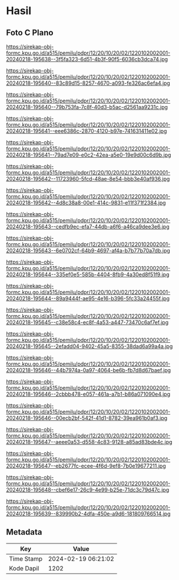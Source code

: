 # Hasil

## Foto C Plano

https://sirekap-obj-formc.kpu.go.id/a515/pemilu/pdpr/12/20/10/20/02/1220102002001-20240218-195638--3f5fa323-6d51-4b3f-90f5-6036cb3dca74.jpg

https://sirekap-obj-formc.kpu.go.id/a515/pemilu/pdpr/12/20/10/20/02/1220102002001-20240218-195640--83c89d15-8257-4670-a093-fe326ac6efa4.jpg

https://sirekap-obj-formc.kpu.go.id/a515/pemilu/pdpr/12/20/10/20/02/1220102002001-20240218-195640--79b753fa-7c8f-40d3-b5ac-d2561aa9231c.jpg

https://sirekap-obj-formc.kpu.go.id/a515/pemilu/pdpr/12/20/10/20/02/1220102002001-20240218-195641--eee6386c-2870-4120-b97e-741631411e02.jpg

https://sirekap-obj-formc.kpu.go.id/a515/pemilu/pdpr/12/20/10/20/02/1220102002001-20240218-195641--79ad7e09-e0c2-42ea-a5e0-19e9d00c6d9b.jpg

https://sirekap-obj-formc.kpu.go.id/a515/pemilu/pdpr/12/20/10/20/02/1220102002001-20240218-195642--11723960-5fcd-48ae-8e54-bbb3e40af936.jpg

https://sirekap-obj-formc.kpu.go.id/a515/pemilu/pdpr/12/20/10/20/02/1220102002001-20240218-195642--4d8c38a8-00e1-414c-9831-e11f371f2384.jpg

https://sirekap-obj-formc.kpu.go.id/a515/pemilu/pdpr/12/20/10/20/02/1220102002001-20240218-195643--cedfb9ec-efa7-44db-a6f6-a46ca9dee3e6.jpg

https://sirekap-obj-formc.kpu.go.id/a515/pemilu/pdpr/12/20/10/20/02/1220102002001-20240218-195643--6e0702cf-64b9-4697-af4a-b7b77b70a7db.jpg

https://sirekap-obj-formc.kpu.go.id/a515/pemilu/pdpr/12/20/10/20/02/1220102002001-20240218-195644--335ef0e5-585b-4404-8fb9-4a30ed8f51f9.jpg

https://sirekap-obj-formc.kpu.go.id/a515/pemilu/pdpr/12/20/10/20/02/1220102002001-20240218-195644--89a9444f-ae95-4e16-b396-5fc33a24455f.jpg

https://sirekap-obj-formc.kpu.go.id/a515/pemilu/pdpr/12/20/10/20/02/1220102002001-20240218-195645--c38e58c4-ec8f-4a53-a447-73470c6af7ef.jpg

https://sirekap-obj-formc.kpu.go.id/a515/pemilu/pdpr/12/20/10/20/02/1220102002001-20240218-195645--2efadd04-9402-45a5-8355-38dad6a99a4a.jpg

https://sirekap-obj-formc.kpu.go.id/a515/pemilu/pdpr/12/20/10/20/02/1220102002001-20240218-195646--44b7974a-0a97-4064-be6b-fb7d8d67baef.jpg

https://sirekap-obj-formc.kpu.go.id/a515/pemilu/pdpr/12/20/10/20/02/1220102002001-20240218-195646--2cbbb478-e057-461a-a7b1-b86a071090e4.jpg

https://sirekap-obj-formc.kpu.go.id/a515/pemilu/pdpr/12/20/10/20/02/1220102002001-20240218-195646--00ecb2bf-542f-41d1-8782-39ea961b0af3.jpg

https://sirekap-obj-formc.kpu.go.id/a515/pemilu/pdpr/12/20/10/20/02/1220102002001-20240218-195647--aeee0a53-d558-4c83-9128-a85ad83bde4c.jpg

https://sirekap-obj-formc.kpu.go.id/a515/pemilu/pdpr/12/20/10/20/02/1220102002001-20240218-195647--eb2677fc-ecee-4f6d-9ef8-7b0e19677211.jpg

https://sirekap-obj-formc.kpu.go.id/a515/pemilu/pdpr/12/20/10/20/02/1220102002001-20240218-195648--cbef6e17-26c9-4e99-b25e-71dc3c79d47c.jpg

https://sirekap-obj-formc.kpu.go.id/a515/pemilu/pdpr/12/20/10/20/02/1220102002001-20240218-195639--839990b2-4dfa-450e-a9d6-181809766514.jpg


## Metadata

| Key        | Value               |
| ---------- | ------------------- |
| Time Stamp | 2024-02-19 06:21:02 |
| Kode Dapil | 1202                |



